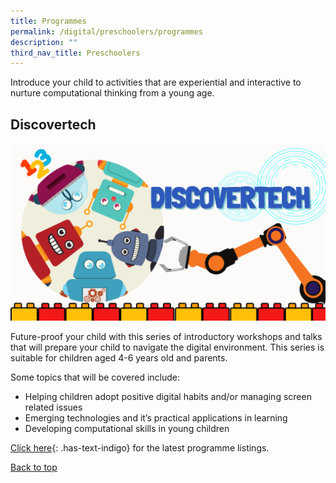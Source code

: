 ```yaml
---
title: Programmes
permalink: /digital/preschoolers/programmes
description: ""
third_nav_title: Preschoolers
---
```

Introduce your child to activities that are experiential and interactive to nurture computational thinking from a young age.

## **Discovertech**
![Alt text for image on Isomer site](/images/digital/Digital-Prog-Preschooler-01.png)

Future-proof your child with this series of introductory workshops and talks that will prepare your child to navigate the digital environment. This series is suitable for children aged 4-6 years old and parents.
 
Some topics that will be covered include:

- Helping children adopt positive digital habits and/or managing screen related issues 
- Emerging technologies and it’s practical applications in learning 
- Developing computational skills in young children 

[Click here](#){: .has-text-indigo} for the latest programme listings.

<p class="has-text-right margin--top--xl"><a href="#main-content" class="has-text-indigo">Back to top</a></p>